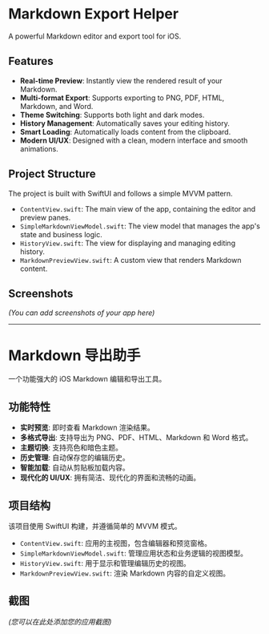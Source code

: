 
# Markdown Export Helper

A powerful Markdown editor and export tool for iOS.

## Features

- **Real-time Preview**: Instantly view the rendered result of your Markdown.
- **Multi-format Export**: Supports exporting to PNG, PDF, HTML, Markdown, and Word.
- **Theme Switching**: Supports both light and dark modes.
- **History Management**: Automatically saves your editing history.
- **Smart Loading**: Automatically loads content from the clipboard.
- **Modern UI/UX**: Designed with a clean, modern interface and smooth animations.

## Project Structure

The project is built with SwiftUI and follows a simple MVVM pattern.

- `ContentView.swift`: The main view of the app, containing the editor and preview panes.
- `SimpleMarkdownViewModel.swift`: The view model that manages the app's state and business logic.
- `HistoryView.swift`: The view for displaying and managing editing history.
- `MarkdownPreviewView.swift`: A custom view that renders Markdown content.

## Screenshots

*(You can add screenshots of your app here)*

---

# Markdown 导出助手

一个功能强大的 iOS Markdown 编辑和导出工具。

## 功能特性

- **实时预览**: 即时查看 Markdown 渲染结果。
- **多格式导出**: 支持导出为 PNG、PDF、HTML、Markdown 和 Word 格式。
- **主题切换**: 支持亮色和暗色主题。
- **历史管理**: 自动保存您的编辑历史。
- **智能加载**: 自动从剪贴板加载内容。
- **现代化的 UI/UX**: 拥有简洁、现代化的界面和流畅的动画。

## 项目结构

该项目使用 SwiftUI 构建，并遵循简单的 MVVM 模式。

- `ContentView.swift`: 应用的主视图，包含编辑器和预览窗格。
- `SimpleMarkdownViewModel.swift`: 管理应用状态和业务逻辑的视图模型。
- `HistoryView.swift`: 用于显示和管理编辑历史的视图。
- `MarkdownPreviewView.swift`: 渲染 Markdown 内容的自定义视图。

## 截图

*(您可以在此处添加您的应用截图)* 